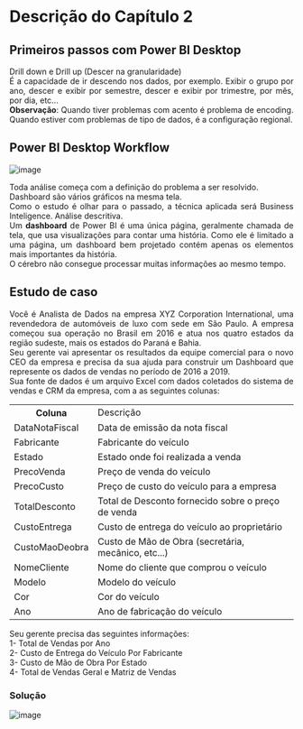 # Descrição do Capítulo 2

## Primeiros passos com Power BI Desktop

<div align="justify">
  Drill down e Drill up (Descer na granularidade) <br/>
  É a capacidade de ir descendo nos dados, por exemplo. Exibir o grupo por ano, descer e exibir por semestre, descer e exibir por trimestre, por mês, por dia, etc... <br/>
  <b>Observação</b>: Quando tiver problemas com acento é problema de encoding. Quando estiver com problemas de tipo de dados, é a configuração regional.

 </div>
 
 ## Power BI Desktop Workflow
 ![image](https://user-images.githubusercontent.com/30851656/152414929-04fb9e28-f301-4c2e-a9a1-e28fccca2e81.png)

<div align="justify">
  Toda análise começa com a definição do problema a ser resolvido.<br/>
  Dashboard são vários gráficos na mesma tela.<br/>
Como o estudo é olhar para o passado, a técnica aplicada será Business Inteligence. Análise descritiva.<br/>
  Um <b>dashboard</b> de Power BI é uma única página, geralmente chamada de tela, que usa visualizações para contar uma história. Como ele é limitado a uma página, um dashboard bem projetado contém apenas os elementos mais importantes da história.<br/>
O cérebro não consegue processar muitas informações ao mesmo tempo.

 </div>
 
 ## Estudo de caso
 <div align="justify">
 Você é Analista de Dados na empresa XYZ Corporation International, uma revendedora de automóveis de luxo com sede em São Paulo. A empresa começou sua operação no Brasil em 2016 e atua nos quatro estados da região sudeste, mais os estados do Paraná e Bahia.<br/>
Seu gerente vai apresentar os resultados da equipe comercial para o novo CEO da empresa e precisa da sua ajuda para construir um Dashboard que represente os dados de vendas
no período de 2016 a 2019.<br/>
Sua fonte de dados é um arquivo Excel com dados coletados do sistema de vendas e CRM da empresa, com a as seguintes colunas:<br/>
 </div>
<table>
  <th>
    Coluna
    <td>Descrição</td>
  </th>
  
  <tr>
    <td>DataNotaFiscal</td>
    <td>Data de emissão da nota fiscal</td>
  </tr>
  
  <tr>
    <td>Fabricante</td>
    <td>Fabricante do veículo</td>
  </tr>
  
  <tr>
    <td>Estado</td>
    <td>Estado onde foi realizada a venda</td>
  </tr>
  
  <tr>
    <td>PrecoVenda</td>
    <td>Preço de venda do veículo</td>
  </tr>
  
  <tr>
    <td>PrecoCusto</td>
    <td>Preço de custo do veículo para a empresa</td>
  </tr>
  
  <tr>
    <td>TotalDesconto</td>
    <td>Total de Desconto fornecido sobre o preço de venda</td>
  </tr>
  
  <tr>
    <td>CustoEntrega</td>
    <td>Custo de entrega do veículo ao proprietário</td>
  </tr>
  
  <tr>
    <td>CustoMaoDeobra</td>
    <td>Custo de Mão de Obra (secretária, mecânico, etc...)</td>
  </tr>
  
  <tr>
    <td>NomeCliente</td>
    <td>Nome do cliente que comprou o veículo</td>
  </tr>
  
  <tr>
    <td>Modelo</td>
    <td>Modelo do veículo</td>
  </tr>
  
  <tr>
    <td>Cor</td>
    <td>Cor do veículo</td>
  </tr>
  
  <tr>
    <td>Ano</td>
    <td>Ano de fabricação do veículo</td>
  </tr>
</table>

<div>
Seu gerente precisa das seguintes informações: <br/>
1- Total de Vendas por Ano <br/>
2- Custo de Entrega do Veículo Por Fabricante <br/>
3- Custo de Mão de Obra Por Estado <br/>
4- Total de Vendas Geral e Matriz de Vendas <br/>
  </div>
  
 ### Solução
 ![image](https://user-images.githubusercontent.com/30851656/152416498-d8456242-f6b3-4be5-822f-c4fd4121c064.png)
